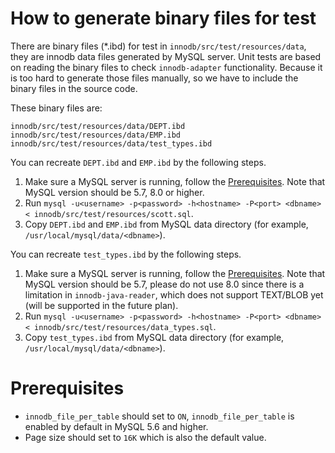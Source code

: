 <!--
{% comment %}
Licensed to the Apache Software Foundation (ASF) under one or more
contributor license agreements.  See the NOTICE file distributed with
this work for additional information regarding copyright ownership.
The ASF licenses this file to you under the Apache License, Version 2.0
(the "License"); you may not use this file except in compliance with
the License.  You may obtain a copy of the License at

http://www.apache.org/licenses/LICENSE-2.0

Unless required by applicable law or agreed to in writing, software
distributed under the License is distributed on an "AS IS" BASIS,
WITHOUT WARRANTIES OR CONDITIONS OF ANY KIND, either express or implied.
See the License for the specific language governing permissions and
limitations under the License.
{% endcomment %}
-->

# How to generate binary files for test

There are binary files (*.ibd) for test in `innodb/src/test/resources/data`, they are innodb data files generated by MySQL server.  Unit tests are based on reading the binary files to check `innodb-adapter` functionality. Because it is too hard to generate those files manually, so we have to include the binary files in the source code.

These binary files are:

```
innodb/src/test/resources/data/DEPT.ibd
innodb/src/test/resources/data/EMP.ibd
innodb/src/test/resources/data/test_types.ibd
```

You can recreate `DEPT.ibd` and `EMP.ibd` by the following steps.
1.  Make sure a MySQL server is running, follow the [Prerequisites](#Prerequisites). Note that MySQL version should be 5.7, 8.0 or higher.
2.  Run `mysql -u<username> -p<password> -h<hostname> -P<port> <dbname> < innodb/src/test/resources/scott.sql`.
3.  Copy `DEPT.ibd` and `EMP.ibd` from MySQL data directory (for example, `/usr/local/mysql/data/<dbname>`).

You can recreate `test_types.ibd` by the following steps.
1.  Make sure a MySQL server is running, follow the [Prerequisites](#Prerequisites). Note that MySQL version should be 5.7, please do not use 8.0 since there is a limitation in `innodb-java-reader`, which does not support TEXT/BLOB yet (will be supported in the future plan).
2.  Run `mysql -u<username> -p<password> -h<hostname> -P<port> <dbname> < innodb/src/test/resources/data_types.sql`.
3.  Copy `test_types.ibd` from MySQL data directory (for example, `/usr/local/mysql/data/<dbname>`).

# Prerequisites
* `innodb_file_per_table` should set to `ON`, `innodb_file_per_table` is enabled by default in MySQL 5.6 and higher.
* Page size should set to `16K` which is also the default value.
